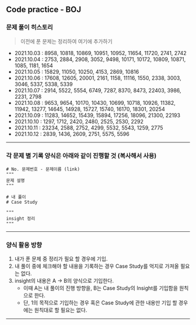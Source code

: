## Code practice - BOJ

### 문제 풀이 히스토리
> 이전에 푼 문제는 정리하여 여기에 추가하기
- 2021.10.03 : 8958, 10818, 10869, 10951, 10952, 11654, 11720, 2741, 2742
- 2021.10.04 : 2753, 2884, 2908, 3052, 9498, 10171, 10172, 10809, 10871, 1085, 1181, 1654
- 2021.10.05 : 15829, 11050, 10250, 4153, 2869, 10816
- 2021.10.06 : 17608, 12605, 20001, 2161, 1158, 11116, 1550, 2338, 3003, 3046, 5337, 5338, 5339
- 2021.10.07 : 2914, 5522, 5554, 6749, 7287, 8370, 8473, 22403, 3986, 2231, 2798
- 2021.10.08 : 9653, 9654, 10170, 10430, 10699, 10718, 10926, 11382, 11942, 13277, 14645, 14928, 15727, 15740, 16170, 18301, 20254
- 2021.10.09 : 11283, 14652, 15439, 15894, 17256, 18096, 21300, 22193
- 2021.10.10 : 1297, 1712, 2420, 2480, 2525, 2530, 2292
- 2021.10.11 : 23234, 2588, 2752, 4299, 5532, 5543, 1259, 2775
- 2021.10.12 : 2839, 1436, 2609, 2751, 5575, 5596
-------------

### 각 문제 별 기록 양식은 아래와 같이 진행할 것 (복사해서 사용)
```
# No. 문제번호 - 문제이름 (link)
"""
문제 설명
"""

# 내 풀이
# Case Study

"""
insight 정리
"""
```
-------------

### 양식 활용 방향
1. 내가 푼 문제 중 정리가 필요 할 경우에 기입.
2. 내 풀이 중에 체크해야 할 내용을 기록하는 경우 Case Study를 억지로 가져올 필요는 없다.
3. insight의 내용은 A -> B의 양식으로 기입한다.
    * 이때 A는 내 풀이의 진행 방향을, B는 Case Study의 Insight를 기입함을 원칙으로 한다.
    * 단, 1의 목적으로 기입하는 경우 혹은 Case Study에 관한 내용만 기입 할 경우에는 원칙대로 할 필요는 없다.
-------------
